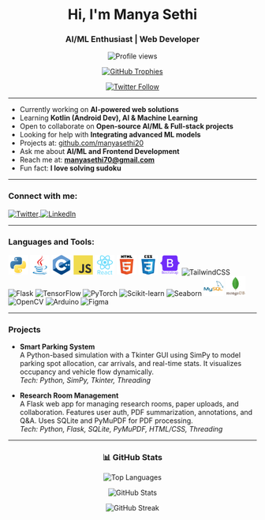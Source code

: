 <h1 align="center">Hi, I'm Manya Sethi</h1>
<h3 align="center">AI/ML Enthusiast | Web Developer</h3>

<p align="center">
  <img src="https://komarev.com/ghpvc/?username=manyasethi20&label=Profile%20views&color=0e75b6&style=flat" alt="Profile views" />
</p>

<p align="center">
  <a href="https://github.com/ryo-ma/github-profile-trophy">
    <img src="https://github-profile-trophy.vercel.app/?username=manyasethi20&theme=onedark&row=1&column=6" alt="GitHub Trophies" />
  </a>
</p>

<p align="center">
  <a href="https://twitter.com/manyasethi20" target="blank">
    <img src="https://img.shields.io/twitter/follow/manyasethi20?logo=twitter&style=for-the-badge" alt="Twitter Follow" />
  </a>
</p>

---

- Currently working on **AI-powered web solutions**  
- Learning **Kotlin (Android Dev), AI & Machine Learning**  
- Open to collaborate on **Open-source AI/ML & Full-stack projects**  
- Looking for help with **Integrating advanced ML models**  
- Projects at: [github.com/manyasethi20](https://github.com/manyasethi20)  
- Ask me about **AI/ML and Frontend Development**  
- Reach me at: **manyasethi70@gmail.com**  
- Fun fact: **I love solving sudoku**  

---

<h3 align="left">Connect with me:</h3>
<p align="left">
  <a href="https://twitter.com/manyasethi20" target="blank">
    <img align="center" src="https://raw.githubusercontent.com/rahuldkjain/github-profile-readme-generator/master/src/images/icons/Social/twitter.svg" alt="Twitter" height="30" width="40" />
  </a>
  <a href="https://linkedin.com/in/manya-sethi-1324b729b" target="blank">
    <img align="center" src="https://raw.githubusercontent.com/rahuldkjain/github-profile-readme-generator/master/src/images/icons/Social/linked-in-alt.svg" alt="LinkedIn" height="30" width="40" />
  </a>
</p>

---

<h3 align="left">Languages and Tools:</h3>
<p align="left">
  <img src="https://raw.githubusercontent.com/devicons/devicon/master/icons/python/python-original.svg" alt="Python" width="40" height="40"/> 
  <img src="https://raw.githubusercontent.com/devicons/devicon/master/icons/java/java-original.svg" alt="Java" width="40" height="40"/> 
  <img src="https://raw.githubusercontent.com/devicons/devicon/master/icons/cplusplus/cplusplus-original.svg" alt="C++" width="40" height="40"/> 
  <img src="https://raw.githubusercontent.com/devicons/devicon/master/icons/javascript/javascript-original.svg" alt="JavaScript" width="40" height="40"/> 
  <img src="https://raw.githubusercontent.com/devicons/devicon/master/icons/react/react-original-wordmark.svg" alt="React" width="40" height="40"/> 
  <img src="https://raw.githubusercontent.com/devicons/devicon/master/icons/html5/html5-original-wordmark.svg" alt="HTML" width="40" height="40"/> 
  <img src="https://raw.githubusercontent.com/devicons/devicon/master/icons/css3/css3-original-wordmark.svg" alt="CSS" width="40" height="40"/> 
  <img src="https://raw.githubusercontent.com/devicons/devicon/master/icons/bootstrap/bootstrap-plain-wordmark.svg" alt="Bootstrap" width="40" height="40"/> 
  <img src="https://www.vectorlogo.zone/logos/tailwindcss/tailwindcss-icon.svg" alt="TailwindCSS" width="40" height="40"/> 
  <img src="https://www.vectorlogo.zone/logos/pocoo_flask/pocoo_flask-icon.svg" alt="Flask" width="40" height="40"/> 
  <img src="https://www.vectorlogo.zone/logos/tensorflow/tensorflow-icon.svg" alt="TensorFlow" width="40" height="40"/> 
  <img src="https://www.vectorlogo.zone/logos/pytorch/pytorch-icon.svg" alt="PyTorch" width="40" height="40"/> 
  <img src="https://upload.wikimedia.org/wikipedia/commons/0/05/Scikit_learn_logo_small.svg" alt="Scikit-learn" width="40" height="40"/> 
  <img src="https://seaborn.pydata.org/_images/logo-mark-lightbg.svg" alt="Seaborn" width="40" height="40"/> 
  <img src="https://raw.githubusercontent.com/devicons/devicon/master/icons/mysql/mysql-original-wordmark.svg" alt="MySQL" width="40" height="40"/> 
  <img src="https://raw.githubusercontent.com/devicons/devicon/master/icons/mongodb/mongodb-original-wordmark.svg" alt="MongoDB" width="40" height="40"/> 
  <img src="https://opencv.org/wp-content/uploads/2020/07/OpenCV_logo_no_text-1.svg" alt="OpenCV" width="40" height="40"/> 
  <img src="https://cdn.worldvectorlogo.com/logos/arduino-1.svg" alt="Arduino" width="40" height="40"/> 
  <img src="https://www.vectorlogo.zone/logos/figma/figma-icon.svg" alt="Figma" width="40" height="40"/> 
</p>

---

<h3 align="left">Projects</h3>

- **Smart Parking System**  
  A Python-based simulation with a Tkinter GUI using SimPy to model parking spot allocation, car arrivals, and real-time stats. It visualizes occupancy and vehicle flow dynamically.  
  *Tech: Python, SimPy, Tkinter, Threading*  

- **Research Room Management**  
  A Flask web app for managing research rooms, paper uploads, and collaboration. Features user auth, PDF summarization, annotations, and Q&A. Uses SQLite and PyMuPDF for PDF processing.  
  *Tech: Python, Flask, SQLite, PyMuPDF, HTML/CSS, Threading*  

---

<h3 align="center">📊 GitHub Stats</h3>

<p align="center">
  <img src="https://github-readme-stats.vercel.app/api/top-langs?username=manyasethi20&show_icons=true&locale=en&layout=compact" alt="Top Languages" />
</p>

<p align="center">
  <img src="https://github-readme-stats.vercel.app/api?username=manyasethi20&show_icons=true&locale=en" alt="GitHub Stats" />
</p>

<p align="center">
  <img src="https://github-readme-streak-stats.herokuapp.com/?user=manyasethi20" alt="GitHub Streak" />
</p>
